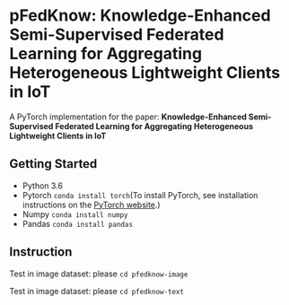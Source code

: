 # pFedKnow:  Knowledge-Enhanced Semi-Supervised Federated Learning for Aggregating Heterogeneous Lightweight Clients in IoT 

A PyTorch implementation for the paper: **Knowledge-Enhanced Semi-Supervised Federated Learning for Aggregating Heterogeneous Lightweight Clients in IoT**

## Getting Started

- Python 3.6
- Pytorch  `conda install torch`(To install PyTorch, see installation instructions on the [PyTorch website](https://pytorch.org/get-started/locally).)
- Numpy   `conda install numpy`
- Pandas   `conda install pandas`

## Instruction

Test in image dataset: please  `cd pfedknow-image`

Test in image dataset: please `cd pfedknow-text`




